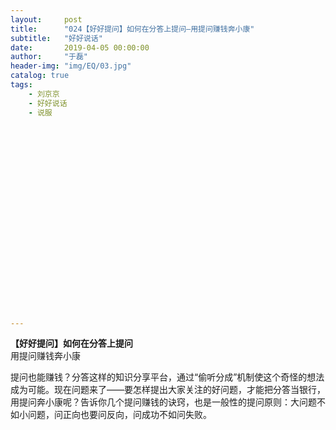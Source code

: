 ```yaml
---
layout:     post
title:      "024【好好提问】如何在分答上提问—用提问赚钱奔小康"
subtitle:   "好好说话"
date:       2019-04-05 00:00:00
author:     "于磊"
header-img: "img/EQ/03.jpg"
catalog: true
tags:
    - 刘京京
    - 好好说话
    - 说服























---
```


  **【好好提问】如何在分答上提问**    
 用提问赚钱奔小康   

   

 提问也能赚钱？分答这样的知识分享平台，通过“偷听分成”机制使这个奇怪的想法成为可能。现在问题来了——要怎样提出大家关注的好问题，才能把分答当银行，用提问奔小康呢？告诉你几个提问赚钱的诀窍，也是一般性的提问原则：大问题不如小问题，问正向也要问反向，问成功不如问失败。   
